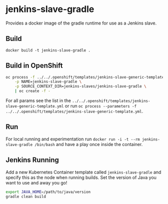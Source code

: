 # jenkins-slave-gradle
Provides a docker image of the gradle runtime for use as a Jenkins slave.

## Build
`docker build -t jenkins-slave-gradle .`

## Build in OpenShift
```bash
oc process -f ../../.openshift/templates/jenkins-slave-generic-template.yml \
    -p NAME=jenkins-slave-gradle \
    -p SOURCE_CONTEXT_DIR=jenkins-slaves/jenkins-slave-gradle \
    | oc create -f -
```
For all params see the list in the `../../.openshift/templates/jenkins-slave-generic-template.yml` or run `oc process --parameters -f ../../.openshift/templates/jenkins-slave-generic-template.yml`.

## Run
For local running and experimentation run `docker run -i -t --rm jenkins-slave-gradle /bin/bash` and have a play once inside the container.

## Jenkins Running
Add a new Kubernetes Container template called `jenkins-slave-gradle` and specify this as the node when running builds. Set the version of Java you want to use and away you go!
```bash
export JAVA_HOME=/path/to/java/version
gradle clean build
```

